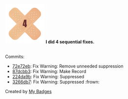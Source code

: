 <img src="https://github.com/my-badges/my-badges/blob/master/badges/fix-commit/fix-4.png?raw=true" alt="I did 4 sequential fixes." title="I did 4 sequential fixes." width="128">
<strong>I did 4 sequential fixes.</strong>
<br><br>

Commits:

- <a href="https://github.com/man250001/Pharmacy_Manager/commit/72e72eb035f0f578bb7c3e1ee5bfdd557ab86e6a">72e72eb</a>: Fix Warning: Remove unneeded suppression
- <a href="https://github.com/man250001/Pharmacy_Manager/commit/87dcbb3dd6fafe5f1a874ffb904a6667a8512721">87dcbb3</a>: Fix Warning: Make Record
- <a href="https://github.com/man250001/Pharmacy_Manager/commit/224da9b87ec94daa1fa517a1508f658f0e31b00d">224da9b</a>: Fix Warning: Suppressed
- <a href="https://github.com/man250001/Pharmacy_Manager/commit/3266db7fe30cb076ba7706e1d51c80cdbc134601">3266db7</a>: Fix Warning: Suppressed :frown:


Created by <a href="https://github.com/my-badges/my-badges">My Badges</a>